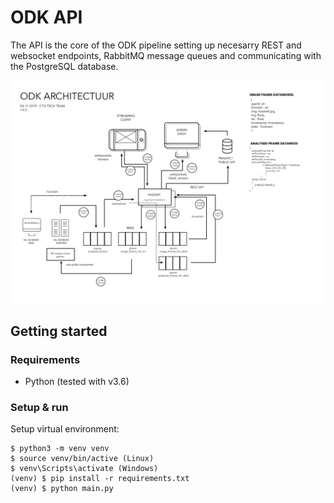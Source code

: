 # ODK API

The API is the core of the ODK pipeline setting up necesarry REST and websocket endpoints, RabbitMQ message queues and communicating with the PostgreSQL database.

![architecture](../images/odk-stack-architecture.png)


## Getting started

### Requirements

- Python (tested with v3.6)

### Setup & run

Setup virtual environment:
```
$ python3 -m venv venv
$ source venv/bin/active (Linux)
$ venv\Scripts\activate (Windows)
(venv) $ pip install -r requirements.txt
(venv) $ python main.py
```